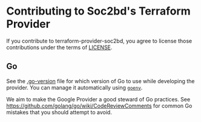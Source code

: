 # Contributing to Soc2bd's Terraform Provider

If you contribute to terraform-provider-soc2bd, you agree to license those contributions under the terms of [LICENSE](https://github.com/bangladesh-data/terraform-provider-soc2bd/blob/master/.github/LICENSE.md).

## Go

See the [.go-version](https://github.com/bangladesh-data/terraform-provider-soc2bd/blob/master/.go-version) file for which version of Go to use while developing the provider. You can manage it automatically using [`goenv`](https://github.com/syndbg/goenv).

We aim to make the Google Provider a good steward of Go practices. See https://github.com/golang/go/wiki/CodeReviewComments for common Go mistakes that you should attempt to avoid.
